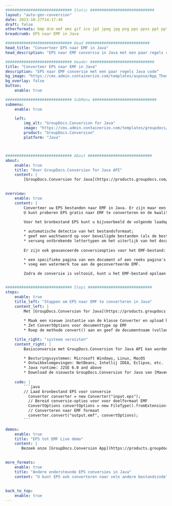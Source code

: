 ```yaml
---
############################# Static ############################
layout: "auto-gen-conversion"
date: 2023-10-27T14:17:48
draft: false
otherformats: bmp dcm emf emz gif ico jp2 jpeg jpg png pps ppsx ppt pptx psb psd svg svgz tga tif tiff webp wmf wmz
breadcrumb: EPS naar EMF in Java

############################# Head ############################
head_title: "Converteer EPS naar EMF in Java"
head_description: "EPS naar EMF conversie in Java met een paar regels code. Converteer meer dan 160 bestandsindelingen met de GroupDocs-documentconversie-API voor Java"

############################# Header ############################
title: "Converteer EPS naar EMF in Java"
description: "EPS naar EMF conversie met een paar regels Java code"
bg_image: "https://cms.admin.containerize.com/templates/aspose/App_Themes/V3/images/bg/header1.png"
bg_overlay: false
button:
    enable: true

############################# SubMenu ############################
submenu:
    enable: true

    left:
        img_alt: "GroupDocs.Conversion for Java"
        image: "https://cms.admin.containerize.com/templates/groupdocs/images/product-logos/90x90-noborder/groupdocs-conversion-java.png"
        product: "GroupDocs.Conversion"
        platform: "Java"



############################# About ############################
about:
    enable: true
    title: "Over GroupDocs.Conversion for Java API"
    content: |
        [GroupDocs.Conversion for Java](https://products.groupdocs.com/conversion/java/) is een geavanceerde conversie-API voor bestandsindelingen voor het converteren tussen populaire afbeeldings- en documentindelingen zoals Microsoft Office, OpenDocument, PDF, HTML, e-mail, CAD. en nog veel meer met slechts een paar regels code. De native API detecteert automatisch de formaten van de originele documenten en biedt veel opties voor het aanpassen van de geconverteerde documenten. Naast de functie om informatie uit een document te extraheren, ondersteunt het standaard ook het cachen van de conversieresultaten naar de lokale schijf. Elk type cacheopslag kan echter worden ondersteund door de juiste interfaces te implementeren - Amazon S3, Dropbox, Google Drive, Windows Azure, Reddis of andere.
    

overview:
    enable: true
    content: |
        Converteer uw EPS bestanden naar EMF in Java. Er zijn maar een paar regels Java code nodig op elk platform naar keuze, zoals Windows, Linux, macOS.
        U kunt proberen EPS gratis naar EMF te converteren en de kwaliteit van de conversieresultaten te evalueren. Naast eenvoudige scripts voor bestandsconversie, kunt u meer geavanceerde opties proberen voor het laden van het EPS-bronbestand en het opslaan van de EMF-uitvoer. 
        
        Voor het bronbestand EPS kunt u bijvoorbeeld de volgende laadopties gebruiken:

        * automatische detectie van het bestandsformaat;
        * geef een wachtwoord op voor beveiligde bestanden (als de bestandsindeling dit ondersteunt);
        * vervang ontbrekende lettertypen om het uiterlijk van het document te behouden.
        
        Er zijn ook geavanceerde conversieopties voor het EMF-bestand:

        * een specifieke pagina van een document of een reeks pagina's converteren;
        * voeg een watermerk toe aan de geconverteerde EMF.

        Zodra de conversie is voltooid, kunt u het EMF-bestand opslaan in uw lokale bestandspad of in opslag van derden, zoals FTP, Amazon S3, Google Drive, Dropbox enz. Let op - om EPS te converteren tot EMF, hoeft u geen extra software te installeren, zoals MS Office, Open Office, Adobe Acrobat Reader etc.


############################# Steps ############################
steps:
    enable: true
    title_left: "Stappen om EPS naar EMF te converteren in Java"
    content_left: |
        Met [GroupDocs.Conversion for Java](https://products.groupdocs.com/conversion/java/) kunnen ontwikkelaars het EPS-bestand eenvoudig converteren naar EMF met een paar regels code.
        
        * Maak een nieuwe instantie van de klasse Converter en upload het bestand EPS met het volledige pad
        * Zet ConvertOptions voor documenttype op EMF
        * Roep de methode convert() aan en geef de documentnaam (volledig pad) en formaat (EMF) door als parameter

    title_right: "systeem vereisten"
    content_right: |
        Basisconversie met GroupDocs.Conversion for Java API kan worden gedaan met slechts een paar regels code. Onze API's worden ondersteund op alle belangrijke platforms en besturingssystemen. Voordat u de onderstaande code uitvoert, moet u ervoor zorgen dat de volgende vereisten op uw systeem zijn geïnstalleerd.

        * Besturingssystemen: Microsoft Windows, Linux, MacOS
        * Ontwikkelomgevingen: NetBeans, Intellij IDEA, Eclipse, etc.
        * Java runtime: J2SE 6.0 and above
        * Download de nieuwste GroupDocs.Conversion for Java van [Maven](https://repository.groupdocs.com/webapp/#/artifacts/browse/tree/General/repo/com/groupdocs/groupdocs-conversion)
         
    code: |
        ```java    
        // Laad bronbestand EPS voor conversie
          Converter converter = new Converter("input.eps");
          // Bereid conversie-opties voor voor doelformaat EMF
          ConvertOptions convertOptions = new FileType().fromExtension("emf").getConvertOptions();
          // Converteren naar EMF formaat
          converter.convert("output.emf", convertOptions);
        ```

demos:
    enable: true
    title: "EPS tot EMF Live demo"
    content: |
       Bezoek onze [GroupDocs.Conversion App](https://products.groupdocs.app/conversion/family) website en probeer EPS naar EMF conversie nu. De gratis demo heeft de volgende voordelen:
          

more_formats:
    enable: true
    title: "Andere ondersteunde EPS conversies in Java"
    content: "U kunt EPS ook converteren naar vele andere bestandsindelingen. Zie de lijst hieronder."
       
       
back_to_top:
    enable: true
---
```

